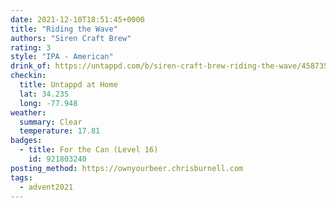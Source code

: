 ```yaml
---
date: 2021-12-10T18:51:45+0000
title: "Riding the Wave"
authors: "Siren Craft Brew"
rating: 3
style: "IPA - American"
drink_of: https://untappd.com/b/siren-craft-brew-riding-the-wave/4587357
checkin:
  title: Untappd at Home
  lat: 34.235
  long: -77.948
weather:
  summary: Clear
  temperature: 17.81
badges:
  - title: For the Can (Level 16)
    id: 921803240
posting_method: https://ownyourbeer.chrisburnell.com
tags:
  - advent2021
---
```

